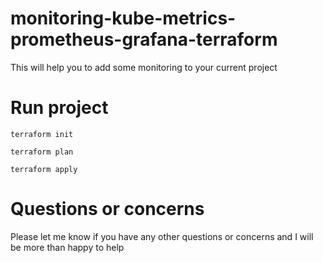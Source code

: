 # monitoring-kube-metrics-prometheus-grafana-terraform

This will help you to add some monitoring to your current project

# Run project

```
terraform init
```

```
terraform plan
```

```
terraform apply
```

# Questions or concerns

Please let me know if you have any other questions or concerns and I will be more than happy to help
